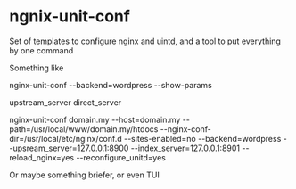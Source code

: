 # ngnix-unit-conf
Set of templates to configure nginx and uintd, and a tool to put everything by one command

Something like 

nginx-unit-conf --backend=wordpress --show-params

upstream_server 
direct_server

nginx-unit-conf domain.my --host=domain.my --path=/usr/local/www/domain.my/htdocs --nginx-conf-dir=/usr/local/etc/nginx/conf.d --sites-enabled=no --backend=wordpress --upsream_server=127.0.0.1:8900 --index_server=127.0.0.1:8901 --reload_nginx=yes --reconfigure_unitd=yes

Or maybe something briefer, or even TUI
